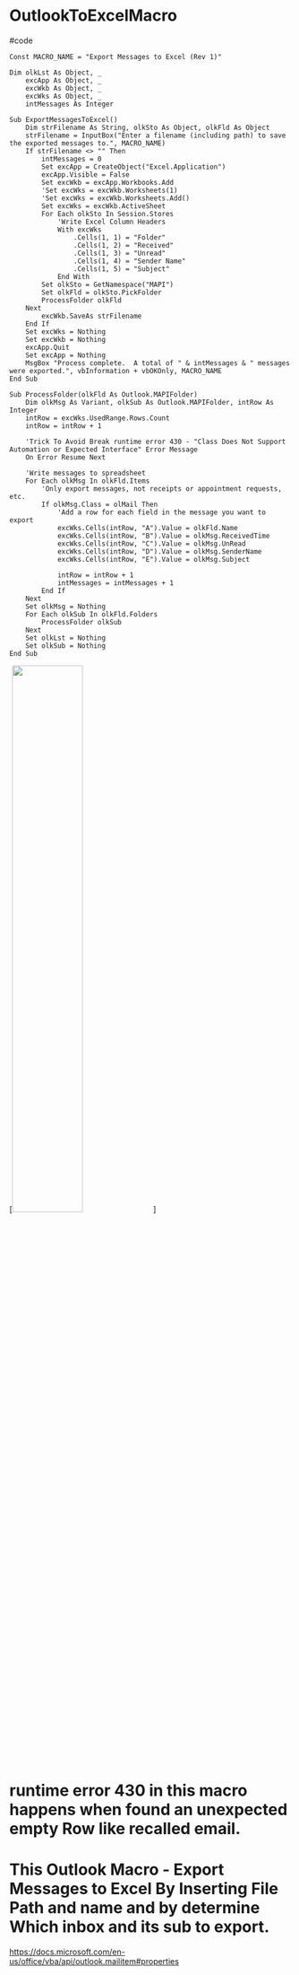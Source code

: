 # OutlookToExcelMacro
#code

	Const MACRO_NAME = "Export Messages to Excel (Rev 1)"

	Dim olkLst As Object, _
	    excApp As Object, _
	    excWkb As Object, _
	    excWks As Object, _
	    intMessages As Integer

	Sub ExportMessagesToExcel()
	    Dim strFilename As String, olkSto As Object, olkFld As Object
	    strFilename = InputBox("Enter a filename (including path) to save the exported messages to.", MACRO_NAME)
	    If strFilename <> "" Then
	        intMessages = 0
	        Set excApp = CreateObject("Excel.Application")
	        excApp.Visible = False
	        Set excWkb = excApp.Workbooks.Add
	        'Set excWks = excWkb.Worksheets(1)
	        'Set excWks = excWkb.Worksheets.Add()
	        Set excWks = excWkb.ActiveSheet
	        For Each olkSto In Session.Stores
	            'Write Excel Column Headers
	            With excWks
	                .Cells(1, 1) = "Folder"
	                .Cells(1, 2) = "Received"
	                .Cells(1, 3) = "Unread"
	                .Cells(1, 4) = "Sender Name"
	                .Cells(1, 5) = "Subject"
	            End With
	        Set olkSto = GetNamespace("MAPI")
	        Set olkFld = olkSto.PickFolder
	        ProcessFolder olkFld
	    Next
	        excWkb.SaveAs strFilename
	    End If
	    Set excWks = Nothing
	    Set excWkb = Nothing
	    excApp.Quit
	    Set excApp = Nothing
	    MsgBox "Process complete.  A total of " & intMessages & " messages were exported.", vbInformation + vbOKOnly, MACRO_NAME
	End Sub
	 
	Sub ProcessFolder(olkFld As Outlook.MAPIFolder)
	    Dim olkMsg As Variant, olkSub As Outlook.MAPIFolder, intRow As Integer
	    intRow = excWks.UsedRange.Rows.Count
	    intRow = intRow + 1

	    'Trick To Avoid Break runtime error 430 - "Class Does Not Support Automation or Expected Interface" Error Message 
	    On Error Resume Next

	    'Write messages to spreadsheet
	    For Each olkMsg In olkFld.Items
	        'Only export messages, not receipts or appointment requests, etc.
	        If olkMsg.Class = olMail Then
	            'Add a row for each field in the message you want to export
	            excWks.Cells(intRow, "A").Value = olkFld.Name
	            excWks.Cells(intRow, "B").Value = olkMsg.ReceivedTime
	            excWks.Cells(intRow, "C").Value = olkMsg.UnRead
	            excWks.Cells(intRow, "D").Value = olkMsg.SenderName
	            excWks.Cells(intRow, "E").Value = olkMsg.Subject

	            intRow = intRow + 1
	            intMessages = intMessages + 1
	        End If
	    Next
	    Set olkMsg = Nothing
	    For Each olkSub In olkFld.Folders
	        ProcessFolder olkSub
	    Next
	    Set olkLst = Nothing
	    Set olkSub = Nothing
	End Sub

[<img src="https://www.linkedin.com/embed/feed/update/urn:li:ugcPost:6968899634085707776?compact=1" width="50%">]

# runtime error 430 in this macro happens when found an unexpected empty Row like recalled email.
# This Outlook Macro - Export Messages to Excel By Inserting File Path and name and by determine Which inbox and its sub to export.
https://docs.microsoft.com/en-us/office/vba/api/outlook.mailitem#properties
